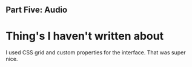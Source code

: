 ## Part Five: Audio



# Thing's I haven't written about

I used CSS grid and custom properties for the interface. That was super nice.
